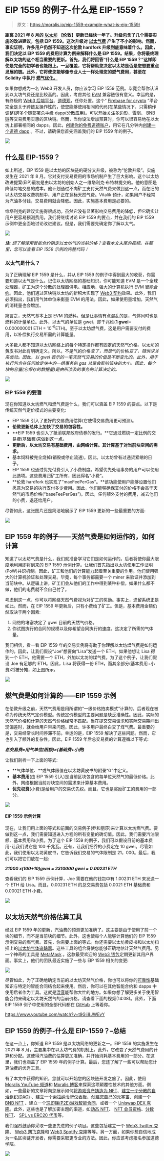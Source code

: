 # EIP 1559 的例子-什么是 EIP-1559？

> 原文：<https://moralis.io/eip-1559-example-what-is-eip-1559/>

**距离 2021 年 8 月的** [**以太坊**](https://moralis.io/full-guide-what-is-ethereum/) **【伦敦】更新已经快一年了。升级包含了几个需要实施的改进建议，包括 EIP 1559。这次升级对** [**以太气费**](https://moralis.io/ethereum-gas-fees-the-ultimate-2022-guide/) **产生了不小的影响。然而，事实证明，许多用户仍然不知道这次伦敦 hardfork 升级到底意味着什么。因此，我们决定以 EIP 1559 的费用计算为例来解释什么是 EIP 1559。结果，你将最终理解以太坊的这个相当重要的更新。首先，我们将回答“什么是 EIP 1559？”这样即使是完全的初学者也能跟上。一旦覆盖，它将帮助您决定以太坊是否是您想要重点发展的链。此外，它将使您能够像专业人士一样处理您的燃气费用，甚至在 Solidity** **中执行** [**燃气优化。**](https://moralis.io/gas-optimizations-in-solidity-top-tips/)

如果你想成为一名 Web3 开发人员，你应该学习 EIP 1559 范例。毕竟会帮你认识到以太坊气费还是比较高的。因此，考虑其他 [EVM](https://moralis.io/evm-explained-what-is-ethereum-virtual-machine/) 兼容链很有意义。幸运的是，有终极的 [Web3 后端平台](https://moralis.io/exploring-the-best-web3-backend-platform/)、[道德观](https://moralis.io/)，任你处置。这个“ [Firebase for crypto](https://moralis.io/firebase-for-crypto-the-best-blockchain-firebase-alternative/) ”平台完全是关于跨链互操作性的，使您能够使用相同的代码(在某些情况下，只需稍作调整)跨多个链部署杀手级 dapp([分散应用](https://moralis.io/decentralized-applications-explained-what-are-dapps/))。可以开始关注[多边形](https://moralis.io/how-to-build-polygon-dapps-easily/)、[雪崩](https://moralis.io/how-to-build-avalanche-dapps-in-minutes/)、 [BNB 链](https://moralis.io/how-to-create-a-bnb-chain-token-in-5-minutes/)等交易费用实惠的区块链。然而，当你设法增加预算时，你可以很容易地在以太坊上部署相同的 dapps。因此，[创建你的免费道德账户](https://admin.moralis.io/register)，用它在几分钟内[创建一个道德 dapp](https://docs.moralis.io/moralis-dapp/getting-started/create-a-moralis-dapp) 。不过，请确保您首先涵盖我们的 EIP 1559 年的例子。

![](img/c376135b532b73231d32873f24cfb797.png)

## 什么是 EIP-1559？

如上所述，EIP 1559 是以太坊的区块链的硬分叉升级，被称为“伦敦升级”。实施发生在 2021 年 8 月。它对支付交易费用的市场机制产生了巨大影响。这个以太坊改进提案(EIP)最初是由以太坊的创始人之一维塔利克·布特林提交的。他的意图是降低每笔交易的成本。他计划通过不向矿工支付天然气费来做到这一点，而在旧的以太坊交易收费机制中，用户正在竞标天然气费。Vitalik 预计，如果用户不经常为汽油多付钱，交易费用就会降低。因此，实施基本费用是必要的。

维塔利克的建议实施得很成功。虽然它没有显著影响交易费用的降低，但它确实让用户更容易预测费用。我们将继续讨论 EIP 1559 的要点，并在我们的 EIP 1559 示例中更全面地讨论改进建议。但是，我们需要先确定你了解以太气。

![](img/70fc158a29ec5e870c6631a39c6ba579.png)

***注:*** *想了解使用智能合约确定以太坊气的当前价格？查看本文末尾的视频。在那里，您可以查看 EIP 1559 示例的完整代码！*

### 以太气是什么？

为了正确理解 EIP 1559 是什么，并从 EIP 1559 的例子中得到最大的收获，你需要知道以太气是什么。记住以太坊网络的基础知识，你可能知道 EVM 是一个全球处理器，矿工为这个分散的处理器供电。相应地，强大的计算机执行 EVM [智能合约](https://moralis.io/smart-contracts-explained-what-are-smart-contracts/)。因此，他们通过区块链以太坊的新积木实现了 [Web3 契约](https://moralis.io/what-are-web3-contracts-exploring-smart-contracts/)效果。此外，我们必须指出，我们用气体单位来衡量 EVM 的用法。因此，如果使用量增加，天然气的消耗量也会增加。

简言之，天然气基本上是 EVM 的燃料。但是让事情有点混乱的是，气体同时也是燃料的计量单位。此外，以太气的单位是 gwei，即千兆维(**1 gwei**= 0.000000001 ETH = 10<sup>-9</sup>ETH)。至于以太坊燃气费，这是用户需要支付的费用，以补偿执行交易所需的计算能量。

大多数人都不知道以太坊网络上的每个特定操作都有固定的天然气价格。以太坊的黄皮书对此有明确定义。所以，不是气的价格*变了，而是*气的价格*变了，随供求关系波动。因此，以 gwei 表示的一笔天然气交易的价值是不断变化的。此外，用于执行包含在任何给定块中的一组事务的 gas 总量会影响该块的大小。因此，每个块的容量(它保存的数据量)是由所涉及的事务的计算决定的。*

![](img/ed5072df7c324a63df923fa56c45104a.png)

### EIP 1559 的要旨

现在你知道以太坊燃气和燃气费是什么，我们可以涵盖 EIP 1559 的要点。以下是传统天然气定价模式的主要变化:

*   EIP 1559 引入了更好的交易费用估算(它使得交易费用更可预测)。
*   **伦敦更新总体上加快了交易的包容性。**
*   **EIP 1559 也引入了抵消联邦政府债券的发行。**它通过燃烧一定比例的交易费(基础费)来做到这一点。
*   **更新后，以太坊交易有基础费用，由网络计算。其计算基于对当前块空间的需求。**
*   基本饲料被完全烧掉(销毁或停止流通)。因此，以太坊曾有过通货紧缩的日子。
*   EIP 1559 也通过优先付费引入了小费制度。希望优先处理事务的用户可以使用此选项。这些费用归矿工所有，因此得名“小费”。
*   **伦敦 hardfork 也实现了“maxFeePerGas”。**该功能使用户能够设置他们愿意为交易的执行支付多少费用。因此，他们能够确保支付的价格不会高于天然气的市场价格(“baseFeePerGas”)。因此，任何额外支付的费用，减去他们的小费，退还给用户。

尽管如此，这张图片还是简洁地展示了 EIP 1559 更新的一些最重要的方面:

![](img/3ed9a2609952e8b8eca4d72e246bfb2c.png)

## EIP 1559 年的例子——天然气费是如何运作的，如何计算

知道了以太坊气费是什么，我们就准备学习它们是如何运作的。后者将使你最大限度地利用即将到来的 EIP 1559 示例计算。让我们首先指出以太坊使用工作证明(PoW)共识机制。因此，矿工和他们的计算能力起着至关重要的作用。他们使用强大的计算机验证和处理交易。毕竟，每个事务都需要一个 miner 来验证并添加到当前块中。从逻辑上讲，矿工们会从他们的工作中得到某种补偿。如果什么都不做，他们的电费就不会自己付了。

考虑到这一点，你可以将网络天然气费视为对矿工的奖励。事实上，遗留系统正是如此。然而，在 EIP 1559 年更新后，只有小费给了矿工。但是，基本费用金额仍然取决于两个因素:

1.  网络的堵塞决定了 gwei 目前的天然气价格。
2.  你试图执行的合同的规模以及你希望合同执行的速度。这决定了所需的气体量。

我们相信，看一看 EIP 1559 年的交易实例将有助于你理解以太坊煤气费是如何运作的。因此，让我们假设“Joe”想要向“Lisa”发送一个 ETH。如果他想让 Lisa 得到一个 ETH，他需要一个 ETH，外加以太坊的煤气费。为了这个例子，让我们假设 Joe 有足够的 ETH。因此，Lisa 将获得一份 ETH，而其余部分(基本费用+小费)将被分摊，如上图所示。

![](img/d095be07f733ddeea637dd077b00c0f7.png)

## 燃气费是如何计算的——EIP 1559 示例

在伦敦升级之前，天然气费用是用所谓的“一级价格拍卖模式”计算的。后者现在被称为传统天然气定价模型。传统定价模型的主要问题是缺乏准确性。因此，实际的天然气价格和计算的天然气价格经常不匹配。当在提交交易请求和实际交易期间出现偏差时，就会给用户带来问题。因此，许多用户最终白交了煤气费。最重要的是，交易经常长时间停滞不前。幸运的是，EIP 1559 解决了这些问题。然而，它也引入了额外的复杂性。因此，EIP 1559 年后总交易费的计算遵循以下等式:

***总交易费=用气单位(限额)×(基础费+小费)***

让我们剖析一下上面的等式:

*   **气体单位、**或气体限值在以太坊黄皮书的附录“G”中定义。
*   **基本费用**(由 EIP 1559 引入)是当前区块包含的每单位天然气的最低价格。此外，网络根据当前对块空间的需求来计算基本费用。
*   **优先权费**(小费)是给用户的交易优先权。而且，它也是奖励矿工的费用的一部分。

![](img/ccd7f6d2d85d275ec40f5e35f0fa9b44.png)

#### EIP 1559 示例计算

现在，让我们用上面的等式和前面的交易例子(乔和丽莎)来计算以太坊燃气费。要做到这一点，我们需要知道进入方程的所有变量的确切值。因此，我们需要汽油限额、基本费用和小费。为了这个 EIP 1559 的例子，我们可以假设目前的基本费用-让我们说它是 100 千兆瓦。还有，让我们把乔的小费定在 10 gwei。尽管如此，我们使用以太坊黄皮书，它告诉我们交易的气体限制是 21，000。最后，我们可以把它们放在一起:

***21000 x(100+10)gwei = 2310000 gwei = 0.00231 ETH***

查看我们的 EIP 1559 示例计算，Joe 需要在他的钱包中有 1.00231 ETH 来发送一个 ETH 给 Lisa。而且，0.00231 ETH 的总交易费包括 0.0021 ETH 基础费和 0.00021 ETH 小费。

![](img/814a2a7ba7c7b045a14fb7cc4071c8ae.png)

## 以太坊天然气价格估算工具

经过 EIP 1559 年的更新，汽油费的预测更加准确了。这主要是由于使用了前一个块的细节，而不是当前块的细节。此外，这也使每个人能够计算他们的 EIP 1559 示例交易的燃气费。首先，你需要上面的等式。你还需要以太坊黄皮书和以太坊扫描上的[以太坊气体追踪器](https://etherscan.io/gastracker)。这些工具的组合将使您能够正确地估计天然气费用。另一个神奇的工具是 [MetaMask](https://moralis.io/metamask-explained-what-is-metamask/) 。这款最受欢迎的 [Web3 钱包](https://moralis.io/what-is-a-web3-wallet-web3-wallets-explained/)定期更新其用户界面。事实上，他们的团队最近实施了一些与 EIP 1559 相关的变更:

![](img/9f369c161dc6dc8a9427644783c51bf2.png)

尽管如此，为了正确地确定当前的以太坊天然气价格，你也可以将你的[可靠性](https://moralis.io/solidity-explained-what-is-solidity/)基础知识与特定的智能合同结合起来使用。然后，你可以在其他智能合约和 dapps 中使用后者作为工具。这就是[混音](https://moralis.io/remix-explained-what-is-remix/)能帮你大忙的地方。如果你想了解更多关于使用智能合约来确定以太坊天然气的当前价格，请查看下面的视频(14:08)。此外，下面 EIP 1559 例子中使用的全部代码都在 [GitHub](https://github.com/DanielMoralisSamples/29_Gas_Full_Course) 上等着你。

https://www.youtube.com/watch?v=t9Gii8JWEvY

## EIP 1559 的例子-什么是 EIP-1559？–总结

在这一点上，你知道 EIP 1559 是以太坊网络的更新之一。EIP 1559 的实施发生在 2021 年 8 月，主要集中在以太坊气费的机制上。此外，它改变了天然气费用的计算和分配。这使得汽油费的估算更加准确，并开始消耗基本费用的一部分。在这里，我们也涵盖了 EIP 1559 年的例子计算。最后，您还了解了一些可以帮助您计算油费的优秀工具。

有了本文中获得的知识，您就可以开始您的区块链开发之旅了。因此，使用 [Moralis YouTube 频道](https://www.youtube.com/c/MoralisWeb3)和 [Moralis 博客](https://moralis.io/blog/)来探索这项颠覆性技术的其他方面。例如，一些最新的文章将向您展示如何[将游戏资产铸造为 NFT](https://moralis.io/how-to-mint-game-assets-as-nfts/)、[建立一个分散的自治组织(DAO)](https://moralis.io/how-to-build-a-decentralized-autonomous-organization-dao/) 、建立一个[索拉纳令牌仪表板](https://moralis.io/how-to-build-a-solana-token-dashboard/)、[创建您自己的元宇宙](https://moralis.io/how-to-create-your-own-metaverse/)、创建一个 [BNB NFT](https://moralis.io/how-to-create-a-bnb-nft/) 、建立一个[玩即赚(P2E)游戏智能合同](https://moralis.io/how-to-build-a-play-to-earn-p2e-game-smart-contract/)，或者一个 [Uniswap DEX 克隆](https://moralis.io/build-a-uniswap-dex-clone-with-html-css-javascript-moralis-on-the-ethereum-network/)。此外，这些也是了解加密主题的渠道，如[动态 NFT](https://moralis.io/what-are-dynamic-nfts-the-ultimate-2022-guide/)、 [NFT 会员资格](https://moralis.io/what-are-nft-based-memberships-full-guide/)、[分数 NFT](https://moralis.io/what-are-fractional-nfts-the-ultimate-2022-f-nft-guide/)、 [SPL vs ERC20 代币](https://moralis.io/spl-vs-erc20-tokens-comparing-solana-and-ethereum-tokens/)等。

我们强烈鼓励你采取一些更先进的例子项目。这些包括建立一个 [Web3 Twitter 克隆](https://moralis.io/how-to-build-a-web3-twitter-clone/)、 [Web3 网飞克隆](https://moralis.io/how-to-develop-a-web3-netflix-clone/)和 [Web3 Spotify 克隆](https://moralis.io/how-to-build-a-web3-spotify-clone/)等等。另一方面，如果你想自信地成为一名区块链开发者，你需要采取更专业的方法。因此，你应该考虑报名参加道德学院。

![](img/66fe714374826af16c2fd022afeb65f2.png)